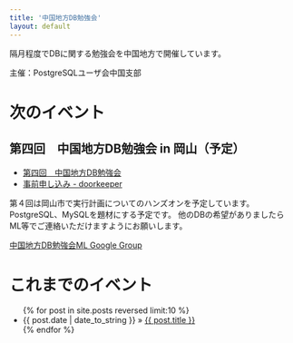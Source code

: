 ```yaml
---
title: '中国地方DB勉強会'
layout: default
---
```


隔月程度でDBに関する勉強会を中国地方で開催しています。

主催：PostgreSQLユーザ会中国支部

# 次のイベント

## 第四回　中国地方DB勉強会 in 岡山（予定）

* [第四回　中国地方DB勉強会](/events/event-004.html)
* [事前申し込み - doorkeeper](http://dbstudychugoku.doorkeeper.jp/events/11642)


第４回は岡山市で実行計画についてのハンズオンを予定しています。
PostgreSQL、MySQLを題材にする予定です。
他のDBの希望がありましたらML等でご連絡いただけますようにお願いします。

[中国地方DB勉強会ML Google Group](https://groups.google.com/forum/#!forum/dbstudychugoku)


# これまでのイベント

<ul class="posts">
{% for post in site.posts reversed limit:10 %}
<li><span>{{ post.date | date_to_string }}</span> &raquo; <a href="{{ post.url }}">{{ post.title }}</a></li>
{% endfor %}
</ul>
